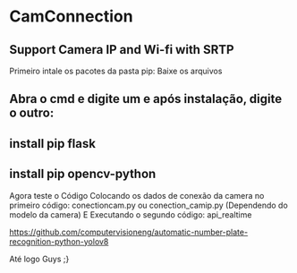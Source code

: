 # CamConnection

## Support Camera IP and Wi-fi with SRTP

Primeiro intale os pacotes da pasta pip:
Baixe os arquivos

## Abra o cmd e digite um e após instalação, digite o outro:

## install pip flask

## install pip opencv-python

Agora teste o Código Colocando os dados de conexão da camera no primeiro código: conectioncam.py ou conection_camip.py (Dependendo do modelo da camera)
E Executando o segundo código: api_realtime

https://github.com/computervisioneng/automatic-number-plate-recognition-python-yolov8

Até logo Guys ;}
